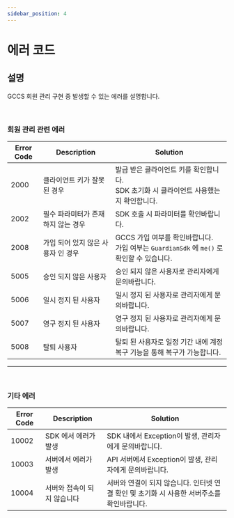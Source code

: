 ```yaml
---
sidebar_position: 4
---
```

# 에러 코드

## 설명
GCCS 회원 관리 구현 중 발생할 수 있는 에러를 설명합니다.

<br/>

### 회원 관리 관련 에러
|Error Code|Description|Solution|
|------|---|---|
|2000|클라이언트 키가 잘못 된 경우|발급 받은 클라이언트 키를 확인합니다. <br/> SDK 초기화 시 클라이언트 사용했는지 확인합니다.|
|2002|필수 파라미터가 존재 하지 않는 경우|SDK 호출 시 파라미터를 확인바랍니다.|
|2008|가입 되어 있지 않은 사용자 인 경우|GCCS 가입 여부를 확인바랍니다. <br/> 가입 여부는 `GuardianSdk` 에 `me()` 로 확인할 수 있습니다. |
|5005|승인 되지 않은 사용자|승인 되지 않은 사용자로 관리자에게 문의바랍니다.|
|5006|일시 정지 된 사용자|일시 정지 된 사용자로 관리자에게 문의바랍니다.|
|5007|영구 정지 된 사용자|영구 정지 된 사용자로 관리자에게 문의바랍니다.|
|5008|탈퇴 사용자|탈퇴 된 사용자로 일정 기간 내에 계정 복구 기능을 통해 복구가 가능합니다.|

---

<br/>

### 기타 에러
|Error Code|Description|Solution|
|------|---|---|
|10002|SDK 에서 에러가 발생|SDK 내에서 Exception이 발생, 관리자에게 문의바랍니다.|
|10003|서버에서 에러가 발생|API 서버에서 Exception이 발생, 관리자에게 문의바랍니다.|
|10004|서버와 접속이 되지 않습니다|서버와 연결이 되지 않습니다. 인터넷 연결 확인 및 초기화 시 사용한 서버주소를 확인바랍니다.|

















